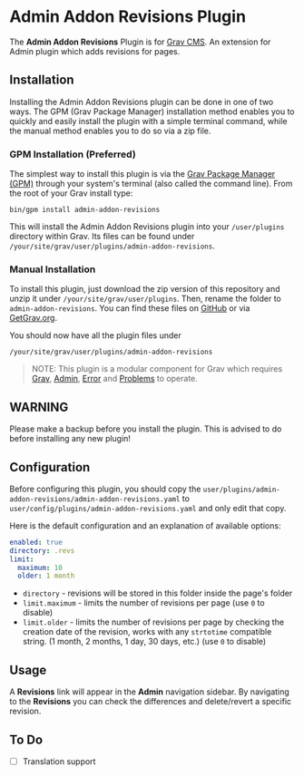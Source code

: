 # Admin Addon Revisions Plugin

The **Admin Addon Revisions** Plugin is for [Grav CMS](http://github.com/getgrav/grav). An extension for Admin plugin which adds revisions for pages.

## Installation

Installing the Admin Addon Revisions plugin can be done in one of two ways. The GPM (Grav Package Manager) installation method enables you to quickly and easily install the plugin with a simple terminal command, while the manual method enables you to do so via a zip file.

### GPM Installation (Preferred)

The simplest way to install this plugin is via the [Grav Package Manager (GPM)](http://learn.getgrav.org/advanced/grav-gpm) through your system's terminal (also called the command line).  From the root of your Grav install type:

    bin/gpm install admin-addon-revisions

This will install the Admin Addon Revisions plugin into your `/user/plugins` directory within Grav. Its files can be found under `/your/site/grav/user/plugins/admin-addon-revisions`.

### Manual Installation

To install this plugin, just download the zip version of this repository and unzip it under `/your/site/grav/user/plugins`. Then, rename the folder to `admin-addon-revisions`. You can find these files on [GitHub](https://github.com/todo/grav-plugin-admin-addon-revisions) or via [GetGrav.org](http://getgrav.org/downloads/plugins#extras).

You should now have all the plugin files under

    /your/site/grav/user/plugins/admin-addon-revisions
	
> NOTE: This plugin is a modular component for Grav which requires [Grav](http://github.com/getgrav/grav), [Admin](https://github.com/getgrav/grav-plugin-admin), [Error](https://github.com/getgrav/grav-plugin-error) and [Problems](https://github.com/getgrav/grav-plugin-problems) to operate.

## WARNING

Please make a backup before you install the plugin. This is advised to do before installing any new plugin!

## Configuration

Before configuring this plugin, you should copy the `user/plugins/admin-addon-revisions/admin-addon-revisions.yaml` to `user/config/plugins/admin-addon-revisions.yaml` and only edit that copy.

Here is the default configuration and an explanation of available options:

```yaml
enabled: true
directory: .revs
limit:
  maximum: 10
  older: 1 month
```

* `directory` - revisions will be stored in this folder inside the page's folder
* `limit.maximum` - limits the number of revisions per page (use `0` to disable)
* `limit.older` - limits the number of revisions per page by checking the creation date of the revision, works with any `strtotime` compatible string. (1 month, 2 months, 1 day, 30 days, etc.)  (use `0` to disable)

## Usage

A **Revisions** link will appear in the **Admin** navigation sidebar. By navigating to the **Revisions** you can check the differences and delete/revert a specific revision.

## To Do

- [ ] Translation support

